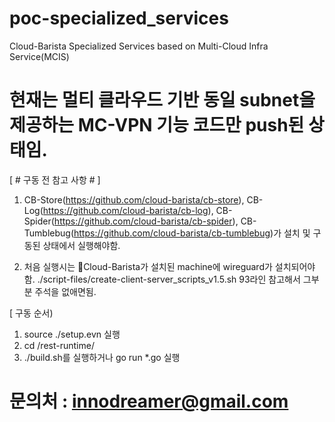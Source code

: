 # poc-specialized_services
Cloud-Barista Specialized Services based on Multi-Cloud Infra Service(MCIS)

# 현재는 멀티 클라우드 기반 동일 subnet을 제공하는 MC-VPN 기능 코드만 push된 상태임.

[ # 구동 전 참고 사항 # ]
1. CB-Store(https://github.com/cloud-barista/cb-store), CB-Log(https://github.com/cloud-barista/cb-log), CB-Spider(https://github.com/cloud-barista/cb-spider), CB-Tumblebug(https://github.com/cloud-barista/cb-tumblebug)가 설치 및 구동된 상태에서 실행해야함.

2. 처음 실행시는 Cloud-Barista가 설치된 machine에 wireguard가 설치되어야함.
   ./script-files/create-client-server_scripts_v1.5.sh 93라인 참고해서 그부분 주석을 없애면됨.

[ 구동 순서)
1. source ./setup.evn 실행
2. cd /rest-runtime/
3. ./build.sh를 실행하거나 go run *.go 실행

# 문의처 : innodreamer@gmail.com